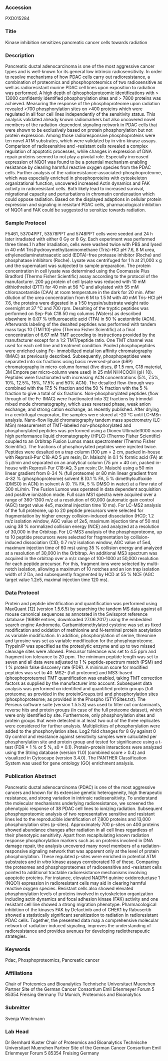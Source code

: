 ### Accession
PXD015284

### Title
Kinase inhibition sensitizes pancreatic cancer cells towards radiation

### Description
Pancreatic ductal adenocarcinoma is one of the most aggressive cancer types and is well-known for its general low intrinsic radiosensitivity. In order to resolve mechanisms of how PDAC cells carry out radioresistance, a combination of proteomics and phosphoproteomics of two radiosensitive as well as radioresistant murine PDAC cell lines upon exposition to radiation was performed. A high depth of (phospho)proteomic identifications with > 13000 confidently identified phosphorylation sites and > 7800 proteins was achieved. Measuring the response of the phosphoproteome upon radiation revealed >700 phosphorylation sites on >400 proteins which were regulated in all four cell lines independently of the sensitivity status. This analysis validated already known radiomarkers but also uncovered novel members of the radiation-dependent signaling network in PDAC cells that were shown to be exclusively based on protein phosphorylation but not protein expression. Among those radioresponsive phosphoproteins were ten novel ATM substrates, which were validated by in vitro kinase assays. Comparison of radiosensitive and -resistant cells revealed a complex regulation of apoptotic processes, while changes in expression of DNA repair proteins seemed to not play a pivotal role. Especially increased expression of NQO1 was found to be a potential mechanism enabling resistance by clearing harmful reactive oxygen species from the PDAC cells. Further analysis of the radioresistance-associated-phosphoproteome, which was especially enriched in phosphoproteins with cytoskeleton organizational function, uncovered increased Actin dynamics and FAK activity in radioresistant cells. Both likely lead to increased survival, migrational capacity and perturbations in chromatin condensation which could oppose radiation. Based on the displayed adaptions in cellular protein expression and signaling in resistant PDAC cells, pharmacological inhibition of NQO1 and FAK could be suggested to sensitize towards radiation.

### Sample Protocol
F5461, 53704PPT, 53578PPT and 5748PPT cells were seeded and 24 h later irradiated with either 0 Gy or 8 Gy. Each experiment was performed three times.1 h after irradiation, cells were washed twice with PBS and lysed in 40 mM Tris(hydroxymethyl)aminomethane (Tris)-HCl pH 7.6, 8 M urea, ethylenediaminetetraacetic acid (EDTA)-free protease inhibitor (Roche) and phosphatase inhibitors (Roche). Lysate was centrifuged for 1 h at 21,000 x g und the supernatant was subjected to sample preparation. The protein concentration in cell lysate was determined using the Coomassie Plus Bradford (Thermo Fisher Scientific) assay according to the protocol of the manufacturer. 200 µg protein of cell lysate was reduced with 10 mM dithiothreitol (DTT) for 40 min at 56 °C and alkylated with 55 mM chloroacetamide (CAA) at room temperature in the dark for 20 min. After dilution of the urea concentration from 6 M to 1.5 M with 40 mM Tris-HCl pH 7.6, the proteins were digested in a 1:50 trypsin/substrate weight ratio overnight at 37 °C and 700 rpm. Desalting of the tryptic peptides was performed on Sep-Pak C18 50 mg columns (Waters) as described elsewhere in 0.07 % trifluoroacetic acid (TFA) in 50 % acetonitrile (ACN). Afterwards labeling of the desalted peptides was performed with tandem mass tags 10 (TMT10)-plex (Thermo Fisher Scientific) at a final concentration of 6.67 mM TMT according to instructions provided by the manufacturer except for a 1:2 TMT/peptide ratio. One TMT channel was used for each cell line and treatment condition. Pooled phosphopeptides were enriched using Fe- immobilized metal ion affinity chromatography (IMAC) as previously described. Subsequently, phosphopeptides were separated into six fractions using basic reversed-phase (bRP) chromatography in micro-column format (five discs, Ø 1.5 mm, C18 material, 3M Empore per micro-column were used) in 25 mM NH4COOH (pH 10). Peptides were fractionated with increasing ACN concentrations (5%, 7.5%, 10%, 12.5%, 15%, 17.5% and 50% ACN). The desalted flow-through was combined with the 17.5 % fraction and the 50 % fraction with the 5 % fraction to give a total of six fractions. Non-phosphorylated peptides (flow through of the Fe-IMAC) were fractionated into 32 fractions by trimodal mixed mode chromatography, which uses reversed phase, weak anion exchange, and strong cation exchange, as recently published. After drying in a centrifugal evaporator, the samples were stored at -20 °C until LC-MSn analysis. Nano-flow liquid chromatography tandem mass spectrometry (LC-MSn) measurement of TMT-labeled non-phosphorylated and phosphorylated peptides was performed using a Dionex Ultimate3000 nano high performance liquid chromatography (HPLC) (Thermo Fisher Scientific) coupled to an Orbitrap Fusion Lumos mass spectrometer (Thermo Fisher Scientific). The fractions of phosphorylated peptides were injected twice. Peptides were desalted on a trap column (100 μm × 2 cm, packed in-house with Reprosil-Pur C18-AQ 5 μm resin; Dr. Maisch) in 0.1 % formic acid (FA) at 5 µl/min and separated on an analytical column (75 μm × 40 cm, packed in-house with Reprosil-Pur C18-AQ, 3 μm resin; Dr. Maisch) using a 50 min linear gradient from 8-34 % (full proteome) or 80 min linear gradient from 4-32 % (phosphoproteome) solvent B (0.1 % FA, 5 % dimethylsulfoxide (DMSO) in ACN) in solvent A (0. 1% FA, 5 % DMSO in water) at a flow rate of 300 nL/min. The Fusion Lumos was operated in data dependent acquisition and positive ionization mode. Full scan MS1 spectra were acquired over a range of 360-1300 m/z at a resolution of 60,000 (automatic gain control (AGC) target value 4e5, maximal injection time 10 ms). For LC-MS2 analysis of the full proteome, up to 20 peptide precursors were selected for fragmentation by higher energy collision-induced dissociation (HCD; 1.2 m/z isolation window, AGC value of 2e5, maximum injection time of 50 ms) using 38 % normalized collision energy (NCE) and analyzed at a resolution of 30,000 in the Orbitrap. For LC-MS3 analysis of the phosphoproteome, up to 10 peptide precursors were selected for fragmentation by collision-induced dissociation (CID; 0.7 m/z isolation window, AGC value of 5e4, maximum injection time of 60 ms) using 35 % collision energy and analyzed at a resolution of 30,000 in the Orbitrap. An additional MS3 spectrum was acquired in the orbitrap over a m/z range of 100-1000 at 50,000 resolution for each peptide precursor. For this, fragment ions were selected by multi-notch isolation, allowing a maximum of 10 notches and an ion trap isolation width of 2 Da, and subsequently fragmented by HCD at 55 % NCE (AGC target value 1.2e5, maximal injection time 120 ms).

### Data Protocol
Protein and peptide identification and quantification was performed using MaxQuant [12] (version 1.5.6.5) by searching the tandem MS data against all mouse canonical sequences as annotated in the Swissprot reference database (16889 entries, downloaded 27.06.2017) using the embedded search engine Andromeda. Carbamidomethylated cysteine was set as fixed modification and oxidation of methionine and N-terminal protein acetylation as variable modification. In addition, phosphorylation of serine, threonine and tyrosine was set as variable modification for the phosphoproteome. Trypsin/P was specified as the proteolytic enzyme and up to two missed cleavage sites were allowed. Precursor tolerance was set to 4.5 ppm and fragment ion tolerance to 20 ppm. The minimum peptide length was set to seven and all data were adjusted to 1 % peptide-spectrum match (PSM) and 1 % protein false discovery rate (FDR). A minimum score for modified peptides was set to 40. MS2- (full proteome) and MS3-based (phosphoproteome) TMT quantification was enabled, taking TMT correction factors as supplied by the manufacturer into account. Subsequent data analysis was performed on identified and quantified protein groups (full proteome; as provided in the proteinGroups.txt) and phosphorylation sites (phosphoproteome; as provided in the Phospho (STY)Sites.txt). The Perseus software suite (version 1.5.5.3) was used to filter out contaminants, reverse hits and protein groups (in case of the full proteome dataset), which were only identified by site. Furthermore, only phosphorylation sites and protein groups that were detected in at least two out of the three replicates were considered for further analysis. Multiplicities of phosphorylation were added to the phosphorylation sites. Log2 fold changes for 8 Gy against 0 Gy control and resistance against sensitivity samples were calculated per phosphorylation site and protein group and tested for significance using a t-test (FDR = 1 % or 5 %, s0 = 0.1). Protein-protein interactions were analyzed using the String database (version 11.0) (combined score > 0.4) and visualized in Cytoscape (version 3.4.0). The PANTHER Classification System was used for gene ontology (GO) enrichment analysis.

### Publication Abstract
Pancreatic ductal adenocarcinoma (PDAC) is one of the most aggressive cancers and known for its extensive genetic heterogeneity, high therapeutic resistance, and strong variation in intrinsic radiosensitivity. To understand the molecular mechanisms underlying radioresistance, we screened the phenotypic response of 38 PDAC cell lines to ionizing radiation. Subsequent phosphoproteomic analysis of two representative sensitive and resistant lines led to the reproducible identification of 7,800 proteins and 13,000 phosphorylation sites (p-sites). Approximately 700 p-sites on 400 proteins showed abundance changes after radiation in all cell lines regardless of their phenotypic sensitivity. Apart from recapitulating known radiation response phosphorylation markers such as on proteins involved in DNA damage repair, the analysis uncovered many novel members of a radiation-responsive signaling network that was apparent only at the level of protein phosphorylation. These regulated p-sites were enriched in potential ATM substrates and <i>in vitro</i> kinase assays corroborated 10 of these. Comparing the proteomes and phosphoproteomes of radiosensitive and -resistant cells pointed to additional tractable radioresistance mechanisms involving apoptotic proteins. For instance, elevated NADPH quinine oxidoreductase 1 (NQO1) expression in radioresistant cells may aid in clearing harmful reactive oxygen species. Resistant cells also showed elevated phosphorylation levels of proteins involved in cytoskeleton organization including actin dynamics and focal adhesion kinase (FAK) activity and one resistant cell line showed a strong migration phenotype. Pharmacological inhibition of the kinases FAK by Defactinib and of CHEK1 by Rabusertib showed a statistically significant sensitization to radiation in radioresistant PDAC cells. Together, the presented data map a comprehensive molecular network of radiation-induced signaling, improves the understanding of radioresistance and provides avenues for developing radiotherapeutic strategies.

### Keywords
Pdac, Phosphoproteomics, Pancreatic cancer

### Affiliations
Chair of Proteomics and Bioanalytics Technische Universitaet Muenchen Partner Site of the German Cancer Consortium Emil Erlenmeyer Forum 5 85354 Freising Germany
TU Munich, Proteomics and Bioanalytics

### Submitter
Svenja Wiechmann

### Lab Head
Dr Bernhard Kuster
Chair of Proteomics and Bioanalytics Technische Universitaet Muenchen Partner Site of the German Cancer Consortium Emil Erlenmeyer Forum 5 85354 Freising Germany


